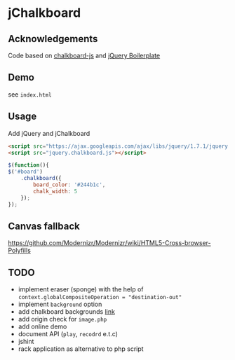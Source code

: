 # jChalkboard

## Acknowledgements

Code based on [chalkboard-js](https://bitbucket.org/jlm/chalkboard-js) and [jQuery Boilerplate](/zenorocha/jquery-boilerplate/)

## Demo

see `index.html`

## Usage

Add jQuery and jChalkboard

```html
<script src="https://ajax.googleapis.com/ajax/libs/jquery/1.7.1/jquery.min.js"></script>
<script src="jquery.chalkboard.js"></script>
```

```javascript
$(function(){ 
$('#board')
    .chalkboard({
        board_color: '#244b1c',
        chalk_width: 5
    });
});
```

## Canvas fallback

https://github.com/Modernizr/Modernizr/wiki/HTML5-Cross-browser-Polyfills

## TODO

  - implement eraser (sponge) with the help of `context.globalCompositeOperation = "destination-out"`
  - implement `background` option
  - add chalkboard backgrounds [link](http://foolishfire.com/2012/09/11/free-downloadable-chalkboard-backgrounds/)
  - add origin check for `image.php`
  - add online demo
  - document API (`play`, `recodrd` e.t.c)
  - jshint
  - rack application as alternative to php script